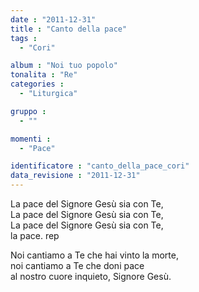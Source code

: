 ```yaml
---
date : "2011-12-31"
title : "Canto della pace"
tags : 
  - "Cori"

album : "Noi tuo popolo"
tonalita : "Re"
categories : 
  - "Liturgica"

gruppo : 
  - ""

momenti : 
  - "Pace"

identificatore : "canto_della_pace_cori"
data_revisione : "2011-12-31"
---
```

  
  
La pace del Signore Gesù sia con Te,  
La pace del Signore Gesù sia con Te,  
La pace del Signore Gesù sia con Te,  
la pace. rep  
  
  
Noi cantiamo a Te che hai vinto la morte,   
noi cantiamo a Te che doni pace  
al nostro cuore inquieto,  Signore Gesù.  
  
  
  
